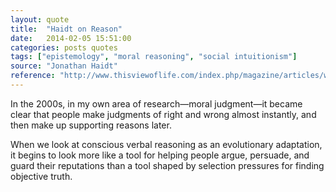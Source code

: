 ```yaml
---
layout: quote
title:  "Haidt on Reason"
date:   2014-02-05 15:51:00
categories: posts quotes
tags: ["epistemology", "moral reasoning", "social intuitionism"]
source: "Jonathan Haidt"
reference: "http://www.thisviewoflife.com/index.php/magazine/articles/why-sam-harris-is-unlikely-to-change-his-mind10"
---
```


In the 2000s, in my own area of research—moral judgment—it became clear that people make judgments of right and wrong almost instantly, and then make up supporting reasons later.

When we look at conscious verbal reasoning as an evolutionary adaptation, it begins to look more like a tool for helping people argue, persuade, and guard their reputations than a tool shaped by selection pressures for finding objective truth.


